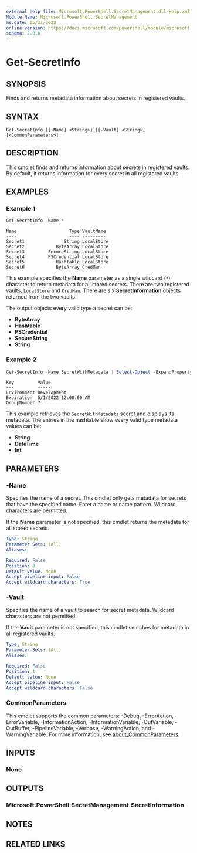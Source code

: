 ```yaml
---
external help file: Microsoft.PowerShell.SecretManagement.dll-Help.xml
Module Name: Microsoft.PowerShell.SecretManagement
ms.date: 05/31/2022
online version: https://docs.microsoft.com/powershell/module/microsoft.powershell.secretmanagement/get-secretinfo?view=ps-modules&wt.mc_id=ps-gethelp
schema: 2.0.0
---
```


# Get-SecretInfo

## SYNOPSIS
Finds and returns metadata information about secrets in registered vaults.

## SYNTAX

```
Get-SecretInfo [[-Name] <String>] [[-Vault] <String>] [<CommonParameters>]
```

## DESCRIPTION

This cmdlet finds and returns information about secrets in registered vaults. By default, it returns
information for every secret in all registered vaults.

## EXAMPLES

### Example 1

```powershell
Get-SecretInfo -Name *
```

```output
Name                    Type VaultName
----                    ---- ---------
Secret1               String LocalStore
Secret2            ByteArray LocalStore
Secret3         SecureString LocalStore
Secret4         PSCredential LocalStore
Secret5            Hashtable LocalStore
Secret6            ByteArray CredMan
```

This example specifies the **Name** parameter as a single wildcard (`*`) character to return
metadata for all stored secrets. There are two registered vaults, `LocalStore` and `CredMan`. There
are six **SecretInformation** objects returned from the two vaults.

The output objects every valid type a secret can be:

- **ByteArray**
- **Hashtable**
- **PSCredential**
- **SecureString**
- **String**

### Example 2

```powershell
Get-SecretInfo -Name SecretWithMetadata | Select-Object -ExpandProperty Metadata
```

```output
Key         Value
---         -----
Environment Development
Expiration  5/1/2022 12:00:00 AM
GroupNumber 7
```

This example retrieves the `SecretWithMetadata` secret and displays its metadata. The entries in the
hashtable show every valid type metadata values can be:

- **String**
- **DateTime**
- **Int**

## PARAMETERS

### -Name

Specifies the name of a secret. This cmdlet only gets metadata for secrets that have the specified
name. Enter a name or name pattern. Wildcard characters are permitted.

If the **Name** parameter is not specified, this cmdlet returns the metadata for all stored secrets.

```yaml
Type: String
Parameter Sets: (All)
Aliases:

Required: False
Position: 0
Default value: None
Accept pipeline input: False
Accept wildcard characters: True
```

### -Vault

Specifies the name of a vault to search for secret metadata. Wildcard characters are not permitted.

If the **Vault** parameter is not specified, this cmdlet searches for metadata in all registered
vaults.

```yaml
Type: String
Parameter Sets: (All)
Aliases:

Required: False
Position: 1
Default value: None
Accept pipeline input: False
Accept wildcard characters: False
```

### CommonParameters

This cmdlet supports the common parameters: -Debug, -ErrorAction, -ErrorVariable,
-InformationAction, -InformationVariable, -OutVariable, -OutBuffer, -PipelineVariable, -Verbose,
-WarningAction, and -WarningVariable. For more information, see
[about_CommonParameters](http://go.microsoft.com/fwlink/?LinkID=113216).

## INPUTS

### None

## OUTPUTS

### Microsoft.PowerShell.SecretManagement.SecretInformation

## NOTES

## RELATED LINKS
